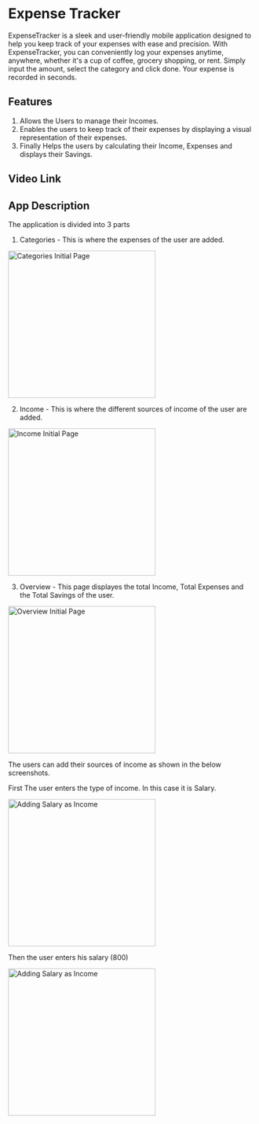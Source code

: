 # Expense Tracker
ExpenseTracker is a sleek and user-friendly mobile application designed to help you keep track of your expenses with ease and precision.
With ExpenseTracker, you can conveniently log your expenses anytime, anywhere, whether it's a cup of coffee, grocery shopping, or rent. Simply input the amount, select the category and click done. Your expense is recorded in seconds. 

## Features
1. Allows the Users to manage their Incomes.
2. Enables the users to keep track of their expenses by displaying a visual representation of their expenses.
3. Finally Helps the users by calculating their Income, Expenses and displays their Savings.

## Video Link

## App Description

The application is divided into 3 parts
1. Categories - This is where the expenses of the user are added.

 <img src="Images/Categories_Initial.jpg" alt="Categories Initial Page" width="300">

2. Income - This is where the different sources of income of the user are added.

 <img src="Images/Income_Initial.jpg" alt="Income Initial Page" width="300">

3. Overview - This page displayes the total Income, Total Expenses and the Total Savings of the user.

 <img src="Images/Overview_Initial.jpg" alt="Overview Initial Page" width="300">
   
The users can add their sources of income as shown in the below screenshots.

First The user enters the type of income. In this case it is Salary.

<img src="Images/Adding_Salary1.jpg" alt="Adding Salary as Income" width="300">

Then the user enters his salary (800)

<img src="Images/Adding_Salary2.jpg" alt="Adding Salary as Income" width="300">
